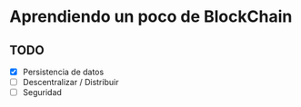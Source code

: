 # Aprendiendo un poco de BlockChain

## TODO
- [X] Persistencia de datos
- [ ] Descentralizar / Distribuir
- [ ] Seguridad